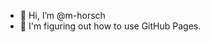 - 👋 Hi, I’m @m-horsch
- 👀 I'm figuring out how to use GitHub Pages.


<!---
- 📫 How to reach me ...
m-horsch/m-horsch is a ✨ special ✨ repository because its `README.md` (this file) appears on your GitHub profile.
You can click the Preview link to take a look at your changes.
--->
